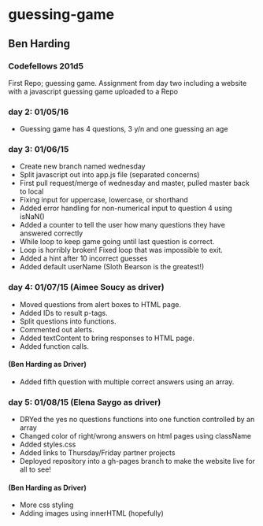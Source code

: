 # guessing-game
<h2>Ben Harding</h2>
<h3>Codefellows 201d5</h3>

First Repo; guessing game.  Assignment from day two including a website with a javascript guessing game uploaded to a Repo

<h3>day 2: 01/05/16</h3>
<ul>
  <li>Guessing game has 4 questions, 3 y/n and one guessing an age</li>
</ul>

<h3>day 3: 01/06/15</h3>
<ul>
  <li>Create new branch named wednesday</li>
  <li>Split javascript out into app.js file (separated concerns)</li>
  <li>First pull request/merge of wednesday and master, pulled master back to local</li>
  <li>Fixing input for uppercase, lowercase, or shorthand</li>
  <li>Added error handling for non-numerical input to question 4 using isNaN()</li>
  <li>Added a counter to tell the user how many questions they have answered correctly</li>
  <li>While loop to keep game going until last question is correct.</li>
  <li>Loop is horribly broken!  Fixed loop that was impossible to exit.</li>
  <li>Added a hint after 10 incorrect guesses</li>
  <li>Added default userName (Sloth Bearson is the greatest!)</li>
</ul>
<h3>day 4: 01/07/15 (Aimee Soucy as driver)</h3>
<ul>
  <li>Moved questions from alert boxes to HTML page.</li>
  <li>Added IDs to result p-tags.</li>
  <li>Split questions into functions.</li>
  <li>Commented out alerts.</li>
  <li>Added textContent to bring responses to HTML page.</li>
  <li>Added function calls.</li>
</ul>  
<h4>(Ben Harding as Driver)</h4>
<ul>
  <li>Added fifth question with multiple correct answers using an array.</li>
</ul>
<h3>day 5: 01/08/15 (Elena Saygo as driver)</h3>
<ul>
  <li>DRYed the yes no questions functions into one function controlled by an array</li>
  <li>Changed color of right/wrong answers on html pages using className</li>
  <li>Added styles.css</li>
  <li>Added links to Thursday/Friday partner projects</li>
  <li>Deployed repository into a gh-pages branch to make the website live for all to see!</li>
</ul>  
<h4>(Ben Harding as Driver)</h4>
<ul>
  <li>More css styling</li>
  <li>Adding images using innerHTML (hopefully)</li>
</ul>
